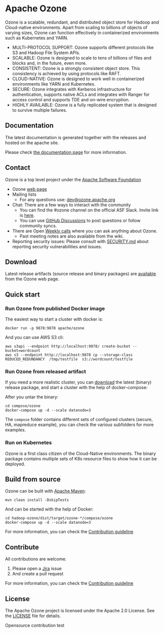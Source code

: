 Apache Ozone
===

Ozone is a scalable, redundant, and distributed object store for Hadoop and Cloud-native environments. Apart from scaling to billions of objects of varying sizes, Ozone can function effectively in containerized environments such as Kubernetes and YARN.


 * MULTI-PROTOCOL SUPPORT: Ozone supports different protocols like S3 and Hadoop File System APIs.
 * SCALABLE: Ozone is designed to scale to tens of billions of files and blocks and, in the future, even more.
 * CONSISTENT: Ozone is a strongly consistent object store. This consistency is achieved by using protocols like RAFT.
 * CLOUD-NATIVE: Ozone is designed to work well in containerized environments like YARN and Kubernetes.
 * SECURE: Ozone integrates with Kerberos infrastructure for authentication, supports native ACLs and integrates with Ranger for access control and supports TDE and on-wire encryption.
 * HIGHLY AVAILABLE: Ozone is a fully replicated system that is designed to survive multiple failures.

## Documentation

The latest documentation is generated together with the releases and hosted on the apache site.

Please check [the documentation page](https://ozone.apache.org/docs/) for more information.

## Contact

Ozone is a top level project under the [Apache Software Foundation](https://apache.org)

 * Ozone [web page](https://ozone.apache.org)
 * Mailing lists
     * For any questions use: [dev@ozone.apache.org](https://lists.apache.org/list.html?dev@ozone.apache.org)
 * Chat: There are a few ways to interact with the community
     * You can find the #ozone channel on the official ASF Slack. Invite link is [here](http://s.apache.org/slack-invite).
     * You can use [GitHub Discussions](https://github.com/apache/ozone/discussions) to post questions or follow community syncs. 
 * There are Open [Weekly calls](https://cwiki.apache.org/confluence/display/OZONE/Ozone+Community+Calls) where you can ask anything about Ozone.
    * Past meeting notes are also available from the wiki.
 * Reporting security issues: Please consult with [SECURITY.md](./SECURITY.md) about reporting security vulnerabilities and issues.

## Download

Latest release artifacts (source release and binary packages) are [available](https://ozone.apache.org/downloads/) from the Ozone web page.

## Quick start

### Run Ozone from published Docker image

The easiest way to start a cluster with docker is:

```
docker run -p 9878:9878 apache/ozone
```

And you can use AWS S3 cli:

```
aws s3api --endpoint http://localhost:9878/ create-bucket --bucket=wordcount
aws s3 --endpoint http://localhost:9878 cp --storage-class REDUCED_REDUNDANCY  /tmp/testfile  s3://wordcount/testfile
```

### Run Ozone from released artifact

If you need a more realistic cluster, you can [download](https://ozone.apache.org/downloads/) the latest (binary) release package, and start a cluster with the help of docker-compose:

After you untar the binary:

```
cd compose/ozone
docker-compose up -d --scale datanode=3
```

The `compose` folder contains different sets of configured clusters (secure, HA, mapreduce example), you can check the various subfolders for more examples.

### Run on Kubernetes

Ozone is a first class citizen of the Cloud-Native environments. The binary package contains multiple sets of K8s resource files to show how it can be deployed.

## Build from source

Ozone can be built with [Apache Maven](https://maven.apache.org):

```
mvn clean install -DskipTests
```

And can be started with the help of Docker:

```
cd hadoop-ozone/dist/target/ozone-*/compose/ozone
docker-compose up -d --scale datanode=3
```
For more information, you can check the [Contribution guideline](./CONTRIBUTING.md)

## Contribute

All contributions are welcome.

 1. Please open a [Jira](https://issues.apache.org/jira/projects/HDDS/issues) issue
 2. And create a pull request

For more information, you can check the [Contribution guideline](./CONTRIBUTING.md)

## License

The Apache Ozone project is licensed under the Apache 2.0 License. See the [LICENSE](./LICENSE.txt) file for details.

Opensource contribution test

